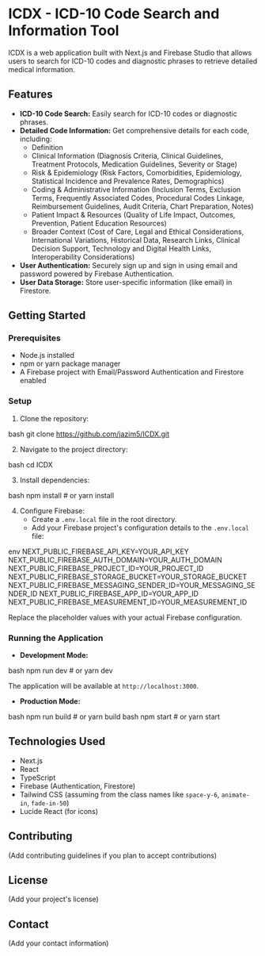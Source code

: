 # ICDX - ICD-10 Code Search and Information Tool

ICDX is a web application built with Next.js and Firebase Studio that allows users to search for ICD-10 codes and diagnostic phrases to retrieve detailed medical information.

## Features

*   **ICD-10 Code Search:** Easily search for ICD-10 codes or diagnostic phrases.
*   **Detailed Code Information:** Get comprehensive details for each code, including:
    *   Definition
    *   Clinical Information (Diagnosis Criteria, Clinical Guidelines, Treatment Protocols, Medication Guidelines, Severity or Stage)
    *   Risk & Epidemiology (Risk Factors, Comorbidities, Epidemiology, Statistical Incidence and Prevalence Rates, Demographics)
    *   Coding & Administrative Information (Inclusion Terms, Exclusion Terms, Frequently Associated Codes, Procedural Codes Linkage, Reimbursement Guidelines, Audit Criteria, Chart Preparation, Notes)
    *   Patient Impact & Resources (Quality of Life Impact, Outcomes, Prevention, Patient Education Resources)
    *   Broader Context (Cost of Care, Legal and Ethical Considerations, International Variations, Historical Data, Research Links, Clinical Decision Support, Technology and Digital Health Links, Interoperability Considerations)
*   **User Authentication:** Securely sign up and sign in using email and password powered by Firebase Authentication.
*   **User Data Storage:** Store user-specific information (like email) in Firestore.

## Getting Started

### Prerequisites

*   Node.js installed
*   npm or yarn package manager
*   A Firebase project with Email/Password Authentication and Firestore enabled

### Setup

1.  Clone the repository:


bash git clone https://github.com/jazim5/ICDX.git

2.  Navigate to the project directory:


bash cd ICDX

3.  Install dependencies:


bash npm install # or yarn install

4.  Configure Firebase:
    *   Create a `.env.local` file in the root directory.
    *   Add your Firebase project's configuration details to the `.env.local` file:


env NEXT_PUBLIC_FIREBASE_API_KEY=YOUR_API_KEY NEXT_PUBLIC_FIREBASE_AUTH_DOMAIN=YOUR_AUTH_DOMAIN NEXT_PUBLIC_FIREBASE_PROJECT_ID=YOUR_PROJECT_ID NEXT_PUBLIC_FIREBASE_STORAGE_BUCKET=YOUR_STORAGE_BUCKET NEXT_PUBLIC_FIREBASE_MESSAGING_SENDER_ID=YOUR_MESSAGING_SENDER_ID NEXT_PUBLIC_FIREBASE_APP_ID=YOUR_APP_ID NEXT_PUBLIC_FIREBASE_MEASUREMENT_ID=YOUR_MEASUREMENT_ID

Replace the placeholder values with your actual Firebase configuration.

### Running the Application

*   **Development Mode:**


bash npm run dev # or yarn dev

The application will be available at `http://localhost:3000`.

*   **Production Mode:**


bash npm run build # or yarn build bash npm start # or yarn start

## Technologies Used

*   Next.js
*   React
*   TypeScript
*   Firebase (Authentication, Firestore)
*   Tailwind CSS (assuming from the class names like `space-y-6`, `animate-in`, `fade-in-50`)
*   Lucide React (for icons)

## Contributing

(Add contributing guidelines if you plan to accept contributions)

## License

(Add your project's license)

## Contact

(Add your contact information)
